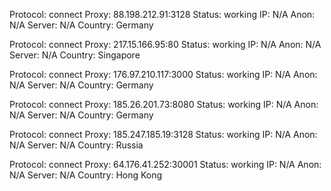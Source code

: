 Protocol: connect
Proxy: 88.198.212.91:3128
Status: working
IP: N/A
Anon: N/A
Server: N/A
Country: Germany

Protocol: connect
Proxy: 217.15.166.95:80
Status: working
IP: N/A
Anon: N/A
Server: N/A
Country: Singapore

Protocol: connect
Proxy: 176.97.210.117:3000
Status: working
IP: N/A
Anon: N/A
Server: N/A
Country: Germany

Protocol: connect
Proxy: 185.26.201.73:8080
Status: working
IP: N/A
Anon: N/A
Server: N/A
Country: Germany

Protocol: connect
Proxy: 185.247.185.19:3128
Status: working
IP: N/A
Anon: N/A
Server: N/A
Country: Russia

Protocol: connect
Proxy: 64.176.41.252:30001
Status: working
IP: N/A
Anon: N/A
Server: N/A
Country: Hong Kong

